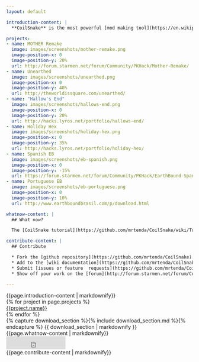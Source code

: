 ```yaml
---
layout: default

introduction-content: |
  **CoilSnake** is the most powerful [mod making tool](https://en.wikipedia.org/wiki/Game_mod) for the game [*EarthBound*](https://en.wikipedia.org/wiki/EarthBound). CoilSnake has been used to create several original games in the *EarthBound* engine, as well as to translate *EarthBound*:

projects:
- name: MOTHER Remake
  image: images/screenshots/mother-remake.png
  image-position-x: 0
  image-position-y: 20%
  url: http://forum.starmen.net/forum/Community/PKHack/Mother-Remake/
- name: Unearthed
  image: images/screenshots/unearthed.png
  image-position-x: 0
  image-position-y: 40%
  url: http://theworldissquare.com/unearthed/
- name: "Hallow's End"
  image: images/screenshots/hallows-end.png
  image-position-x: 0
  image-position-y: 20%
  url: http://hacks.lyros.net/portfolio/hallows-end/
- name: Holiday Hex
  image: images/screenshots/holiday-hex.png
  image-position-x: 0
  image-position-y: 35%
  url: http://hacks.lyros.net/portfolio/holiday-hex/
- name: Spanish EB
  image: images/screenshots/eb-spanish.png
  image-position-x: 0
  image-position-y: -15%
  url: https://forum.starmen.net/forum/Community/PKHack/EarthBound-Spanish-translation/
- name: Portuguese EB
  image: images/screenshots/eb-portuguese.png
  image-position-x: 0
  image-position-y: 10%
  url: http://www.earthboundbrasil.com/p/download.html

whatnow-content: |
  ## What now?

  The [CoilSnake tutorial](https://github.com/mrtenda/CoilSnake/wiki/Tutorial) is the best place to get started.

contribute-content: |
  ## Contribute

  * Fork the [github repository](https://github.com/mrtenda/CoilSnake).
  * Add to the [wiki documentation](https://github.com/mrtenda/CoilSnake/wiki).
  * Submit [issues or feature  requests](https://github.com/mrtenda/CoilSnake/issues).
  * Show off your work on the [forum](http://forum.starmen.net/forum/Community/PKHack).

---
```


<section id="s_introduction">
  {{page.introduction-content | markdownify}}

  <div class="projects">
    {% for project in page.projects %}
      <div class="project_button"
           style="background-image: url('{{ project.image }}'); background-position: {{ project.image-position-x}} {{project.image-position-y}};">
        <a href="{{ project.url }}">
          <span>{{project.name}}</span>
        </a>
      </div>
    {% endfor %}
  </div>
</section>

<section id="s_download">
  {% capture download_section %}{% include download_section.md %}{% endcapture %}
  {{ download_section | markdownify }}
</section>

<section id="s_whatnow">
  {{page.whatnow-content | markdownify}}
</section>

<section id="s_contribute">
  <div class="topright"><iframe src="http://ghbtns.com/github-btn.html?user=mrtenda&amp;repo=CoilSnake&amp;type=watch&amp;count=true&amp;size=large" width="160" height="35" style="border: none;"> </iframe></div>
  {{page.contribute-content | markdownify}}
</section>
